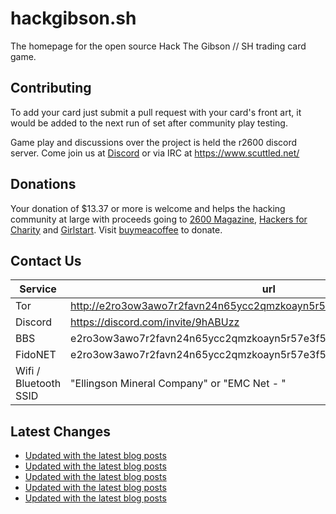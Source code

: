 # hackgibson.sh
The homepage for the open source Hack The Gibson // SH trading card game.


## Contributing

To add your card just submit a pull request with your card's front art, it would be added to the next run of set after community play testing.

Game play and discussions over the project is held the r2600 discord server. Come join us at [Discord](https://discord.com/invite/9hABUzz) or via IRC at https://www.scuttled.net/


## Donations

Your donation of $13.37 or more is welcome and helps the hacking community at large with proceeds going to [2600 Magazine](https://2600.com/), [Hackers for Charity](https://hackersforcharity.org) and [Girlstart](https://girlstart.org).  Visit [buymeacoffee](https://www.buymeacoffee.com/hackgibson.sh) to donate.


## Contact Us

Service | url
-|-
Tor | http://e2ro3ow3awo7r2favn24n65ycc2qmzkoayn5r57e3f56nvjwdcgg32ad.onion
Discord | https://discord.com/invite/9hABUzz
BBS | e2ro3ow3awo7r2favn24n65ycc2qmzkoayn5r57e3f56nvjwdcgg32ad.onion:23
FidoNET | e2ro3ow3awo7r2favn24n65ycc2qmzkoayn5r57e3f56nvjwdcgg32ad.onion:24554
Wifi / Bluetooth SSID | "Ellingson Mineral Company" or "EMC Net - <fidonet address>"

## Latest Changes
<!-- BLOG-POST-LIST:START -->
- [Updated with the latest blog posts](https://github.com/DFW2600/hackgibson.sh/commit/91b87ae5da7ca018d625c77bc1f64797bef8db0e)
- [Updated with the latest blog posts](https://github.com/DFW2600/hackgibson.sh/commit/1481f74d4f9e8ea65bef338c0878c8592f64f7d2)
- [Updated with the latest blog posts](https://github.com/DFW2600/hackgibson.sh/commit/320db6808e3c743e62ab37331e222302885fd7c3)
- [Updated with the latest blog posts](https://github.com/DFW2600/hackgibson.sh/commit/f31115a300ae01975c08c29033366f365f9db982)
- [Updated with the latest blog posts](https://github.com/DFW2600/hackgibson.sh/commit/568e0d77a417e75da59f583d7e4dd8e10012c9e3)
<!-- BLOG-POST-LIST:END -->
